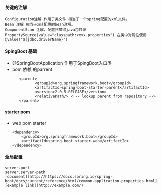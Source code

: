 #### 关键的注解
    Configuration注解 作用于类文件 相当于一个spring配置的xml文件。
    Bean 注解 相当于xml配置的bean注解。
    ComponentScan 注解，配置扫描得java包目录
    PropertySource(value="classpath:xxxx.properties") 在类中对属性使用@value("${jdbc.driverName}")
#### SpingBoot 基础
* @SpringBootApplication 作用于SpingBoot入口类
* pom 依赖 的parrent
  ```
     <parent>
            <groupId>org.springframework.boot</groupId>
            <artifactId>spring-boot-starter-parent</artifactId>
            <version>2.0.5.RELEASE</version>
            <relativePath/> <!-- lookup parent from repository -->
     </parent>
   ```
#### starter pom
* web pom starter
    ```
    <dependency>
        <groupId>org.springframework.boot</groupId>
        <artifactId>spring-boot-starter-web</artifactId>
    </dependency>
    ```
#### 全局配置
    server.port 
    server.server-path
    [document][http://https://docs.spring.io/spring-boot/docs/current/reference/html/common-application-properties.html]
    [example link](http://example.com/)
